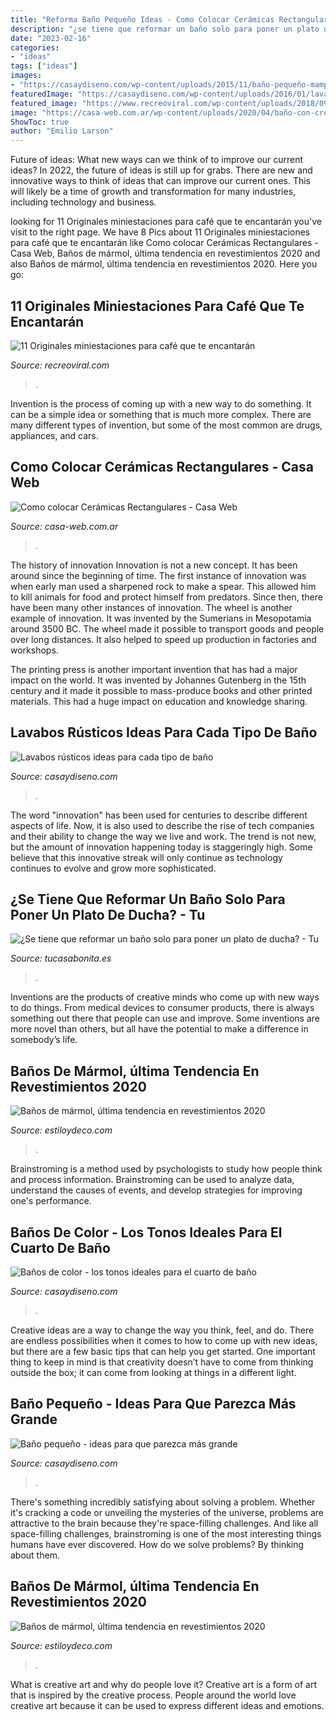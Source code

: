 ```yaml
---
title: "Reforma Baño Pequeño Ideas - Como Colocar Cerámicas Rectangulares"
description: "¿se tiene que reformar un baño solo para poner un plato de ducha?"
date: "2023-02-16"
categories:
- "ideas"
tags: ["ideas"]
images:
- "https://casaydiseno.com/wp-content/uploads/2015/11/baño-pequeño-mamparta.vidrio.jpg"
featuredImage: "https://casaydiseno.com/wp-content/uploads/2016/01/lavabos-rusticos-banos-original-interesante1.jpg"
featured_image: "https://www.recreoviral.com/wp-content/uploads/2018/09/café-recreoviral.com-9.jpg"
image: "https://casa-web.com.ar/wp-content/uploads/2020/04/baño-con-creamicas-rectangulares-verticales-450x600.jpg"
ShowToc: true
author: "Emilio Larson"
---
```



Future of ideas: What new ways can we think of to improve our current ideas?
In 2022, the future of ideas is still up for grabs. There are new and innovative ways to think of ideas that can improve our current ones. This will likely be a time of growth and transformation for many industries, including technology and business.

	

		
looking for 11 Originales miniestaciones para café que te encantarán you've visit to the right page. We have 8 Pics about 11 Originales miniestaciones para café que te encantarán like Como colocar Cerámicas Rectangulares - Casa Web, Baños de mármol, última tendencia en revestimientos 2020 and also Baños de mármol, última tendencia en revestimientos 2020. Here you go:
		
    
## 11 Originales Miniestaciones Para Café Que Te Encantarán

<img loading=lazy src="https://www.recreoviral.com/wp-content/uploads/2018/09/café-recreoviral.com-9.jpg" onerror="this.onerror=null;this.src='https://tse4.mm.bing.net/th?id=OIP.PhVbmcIamOuN3pLLRCEEvQHaLI&amp;pid=15.1';" alt="11 Originales miniestaciones para café que te encantarán">

_Source: recreoviral.com_

>. 

	

Invention is the process of coming up with a new way to do something. It can be a simple idea or something that is much more complex. There are many different types of invention, but some of the most common are drugs, appliances, and cars.

    
## Como Colocar Cerámicas Rectangulares - Casa Web

<img loading=lazy src="https://casa-web.com.ar/wp-content/uploads/2020/04/baño-con-creamicas-rectangulares-verticales-450x600.jpg" onerror="this.onerror=null;this.src='https://tse1.mm.bing.net/th?id=OIP.GT6HVy42pO3HY5y06E_VbAAAAA&amp;pid=15.1';" alt="Como colocar Cerámicas Rectangulares - Casa Web">

_Source: casa-web.com.ar_

>. 

	

The history of innovation
Innovation is not a new concept. It has been around since the beginning of time. The first instance of innovation was when early man used a sharpened rock to make a spear. This allowed him to kill animals for food and protect himself from predators. Since then, there have been many other instances of innovation.
The wheel is another example of innovation. It was invented by the Sumerians in Mesopotamia around 3500 BC. The wheel made it possible to transport goods and people over long distances. It also helped to speed up production in factories and workshops.

The printing press is another important invention that has had a major impact on the world. It was invented by Johannes Gutenberg in the 15th century and it made it possible to mass-produce books and other printed materials. This had a huge impact on education and knowledge sharing.

    
## Lavabos Rústicos Ideas Para Cada Tipo De Baño

<img loading=lazy src="https://casaydiseno.com/wp-content/uploads/2016/01/lavabos-rusticos-banos-original-interesante1.jpg" onerror="this.onerror=null;this.src='https://tse1.mm.bing.net/th?id=OIP.iN2KJL16Np931MSrz70pjwHaJ3&amp;pid=15.1';" alt="Lavabos rústicos ideas para cada tipo de baño">

_Source: casaydiseno.com_

>. 

	

The word "innovation" has been used for centuries to describe different aspects of life. Now, it is also used to describe the rise of tech companies and their ability to change the way we live and work. The trend is not new, but the amount of innovation happening today is staggeringly high. Some believe that this innovative streak will only continue as technology continues to evolve and grow more sophisticated.

    
## ¿Se Tiene Que Reformar Un Baño Solo Para Poner Un Plato De Ducha? - Tu

<img loading=lazy src="https://tucasabonita.es/wp-content/uploads/2020/08/cambiar-banera-plato-ducha-1.jpg" onerror="this.onerror=null;this.src='https://tse1.mm.bing.net/th?id=OIP.L65Mvkn7oTGHszFNm16SOAHaKk&amp;pid=15.1';" alt="¿Se tiene que reformar un baño solo para poner un plato de ducha? - Tu">

_Source: tucasabonita.es_

>. 

	

Inventions are the products of creative minds who come up with new ways to do things. From medical devices to consumer products, there is always something out there that people can use and improve. Some inventions are more novel than others, but all have the potential to make a difference in somebody’s life.

    
## Baños De Mármol, última Tendencia En Revestimientos 2020

<img loading=lazy src="https://www.estiloydeco.com/wp-content/uploads/2020/07/banos-de-marmol-3.jpg" onerror="this.onerror=null;this.src='https://tse1.mm.bing.net/th?id=OIP.6BD5SFQCVlA4UJH7Ya6WCwHaLH&amp;pid=15.1';" alt="Baños de mármol, última tendencia en revestimientos 2020">

_Source: estiloydeco.com_

>. 

	

Brainstroming is a method used by psychologists to study how people think and process information. Brainstroming can be used to analyze data, understand the causes of events, and develop strategies for improving one's performance.

    
## Baños De Color - Los Tonos Ideales Para El Cuarto De Baño

<img loading=lazy src="https://casaydiseno.com/wp-content/uploads/2015/11/original-diseño-ñ´baño-´color.jpeg" onerror="this.onerror=null;this.src='https://tse2.mm.bing.net/th?id=OIP.kKWGyqzorAh3ge8C4jdnxgHaJ3&amp;pid=15.1';" alt="Baños de color - los tonos ideales para el cuarto de baño">

_Source: casaydiseno.com_

>. 

	

Creative ideas are a way to change the way you think, feel, and do. There are endless possibilities when it comes to how to come up with new ideas, but there are a few basic tips that can help you get started. One important thing to keep in mind is that creativity doesn’t have to come from thinking outside the box; it can come from looking at things in a different light.

    
## Baño Pequeño - Ideas Para Que Parezca Más Grande

<img loading=lazy src="https://casaydiseno.com/wp-content/uploads/2015/11/baño-pequeño-mamparta.vidrio.jpg" onerror="this.onerror=null;this.src='https://tse4.mm.bing.net/th?id=OIP.CXiJo8OXVMbTiRJrT6ySBAHaLH&amp;pid=15.1';" alt="Baño pequeño - ideas para que parezca más grande">

_Source: casaydiseno.com_

>. 

	

There's something incredibly satisfying about solving a problem. Whether it's cracking a code or unveiling the mysteries of the universe, problems are attractive to the brain because they're space-filling challenges. And like all space-filling challenges, brainstroming is one of the most interesting things humans have ever discovered. How do we solve problems? By thinking about them.

    
## Baños De Mármol, última Tendencia En Revestimientos 2020

<img loading=lazy src="https://www.estiloydeco.com/wp-content/uploads/2020/07/banos-de-marmol-2.jpg" onerror="this.onerror=null;this.src='https://tse1.mm.bing.net/th?id=OIP.RcjipCVf54tBuL2XxaaZwgHaLH&amp;pid=15.1';" alt="Baños de mármol, última tendencia en revestimientos 2020">

_Source: estiloydeco.com_

>. 

	

What is creative art and why do people love it?
Creative art is a form of art that is inspired by the creative process. People around the world love creative art because it can be used to express different ideas and emotions.

